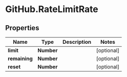 # GitHub.RateLimitRate

## Properties

Name | Type | Description | Notes
------------ | ------------- | ------------- | -------------
**limit** | **Number** |  | [optional] 
**remaining** | **Number** |  | [optional] 
**reset** | **Number** |  | [optional] 



